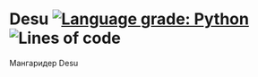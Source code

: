 # Desu [![Language grade: Python](https://img.shields.io/lgtm/grade/python/g/brandonzorn/Desu.svg?logo=lgtm&logoWidth=18)](https://lgtm.com/projects/g/brandonzorn/Desu/context:python) ![Lines of code](https://img.shields.io/tokei/lines/github.com/deka4core/TFinance)
Мангаридер Desu
